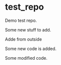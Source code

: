 # test_repo
Demo test repo.


Some new stuff to add.

Adde from outside


Some new code is added.

Some modified code.